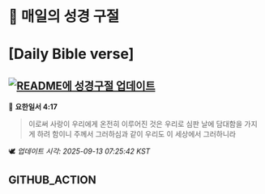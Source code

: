 # 🙏 매일의 성경 구절
# [Daily Bible verse]
## [![README에 성경구절 업데이트](https://github.com/DONGSUKA/first_test/actions/workflows/update-readme-bible.yml/badge.svg)](https://github.com/DONGSUKA/first_test/actions/workflows/update-readme-bible.yml)
<!-- START_BIBLE_VERSE -->
📖 **요한일서 4:17**
> 이로써 사랑이 우리에게 온전히 이루어진 것은 우리로 심판 날에 담대함을 가지게 하려 함이니 주께서 그러하심과 같이 우리도 이 세상에서 그러하니라

🕊️ _업데이트 시각: 2025-09-13 07:25:42 KST_
  <!-- END_BIBLE_VERSE -->
## GITHUB_ACTION
